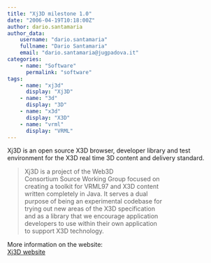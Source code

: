 ```yaml
---
title: "Xj3D milestone 1.0"
date: "2006-04-19T10:18:00Z"
author: dario.santamaria
author_data:
    username: "dario.santamaria"
    fullname: "Dario Santamaria"
    email: "dario.santamaria@jugpadova.it"
categories:
    - name: "Software"
      permalink: "software"
tags:
    - name: "xj3d"
      display: "Xj3D"
    - name: "3d"
      display: "3D"
    - name: "x3d"
      display: "X3D"
    - name: "vrml"
      display: "VRML"
---
```


Xj3D is an open source X3D browser, developer library and test
environment for the X3D real time 3D content and delivery standard.

> Xj3D is a project of the Web3D\
> Consortium Source Working Group focused on\
> creating a toolkit for VRML97 and X3D content\
> written completely in Java. It serves a dual\
> purpose of being an experimental codebase for\
> trying out new areas of the X3D specification\
> and as a library that we encourage application\
> developers to use within their own application\
> to support X3D technology.

More information on the website:\
[Xj3D website](http://www.xj3d.org)
